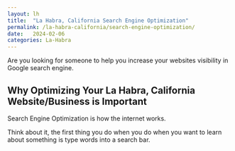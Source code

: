 ```yaml
---
layout: lh
title:  "La Habra, California Search Engine Optimization"
permalink: /la-habra-california/search-engine-optimization/
date:   2024-02-06
categories: La-Habra
---
```


Are you looking for someone to help you increase your websites visibility in Google search engine.

## Why Optimizing Your La Habra, California Website/Business is Important
Search Engine Optimization is how the internet works. 

Think about it, the first thing you do when you do when you want to learn about something is type words into a search bar.


